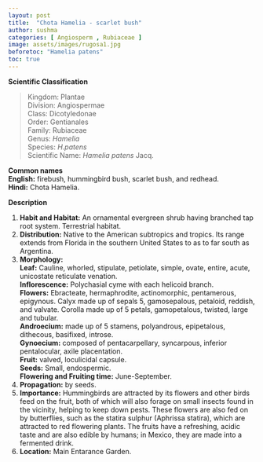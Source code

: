 ```yaml
---
layout: post
title:  "Chota Hamelia - scarlet bush"
author: sushma
categories: [ Angiosperm , Rubiaceae ]
image: assets/images/rugosa1.jpg
beforetoc: "Hamelia patens"
toc: true
---
```

  
**Scientific Classification**  
>Kingdom:			Plantae  
>Division:			Angiospermae  
>Class:				Dicotyledonae  
>Order:				Gentianales  
>Family:			Rubiaceae  
>Genus:				*Hamelia*  
>Species:			*H.patens*  
>Scientific Name:	*Hamelia patens* Jacq.  
  
**Common names**  
**English:** firebush, hummingbird bush, scarlet bush, and redhead.  
**Hindi:** Chota Hamelia.  
  
**Description**  
1. **Habit and Habitat:** An ornamental evergreen shrub having branched tap root system. Terrestrial habitat.  
2. **Distribution:** Native to the American subtropics and tropics. Its range extends from Florida in the southern United States to as to far south as Argentina.  
3. **Morphology:**  
**Leaf:** Cauline, whorled, stipulate, petiolate, simple, ovate, entire, acute, unicostate reticulate venation.  
**Inflorescence:** Polychasial cyme with each helicoid branch.  
**Flowers:** Ebracteate, hermaphrodite, actinomorphic, pentamerous, epigynous. Calyx made up of sepals 5, gamosepalous, petaloid, reddish, and valvate. Corolla made up of 5 petals, gamopetalous, twisted, large and tubular.  
**Androecium:** made up of 5 stamens, polyandrous, epipetalous, dithecous, basifixed, introse.  
**Gynoecium:** composed of pentacarpellary, syncarpous, inferior pentalocular, axile placentation.  
**Fruit:** valved, loculicidal capsule.  
**Seeds:** Small, endospermic.  
**Flowering and Fruiting time:** June-September.  
4. **Propagation:** by seeds.  
5. **Importance:** Hummingbirds are attracted by its flowers and other birds feed on the fruit, both of which will also forage on small insects found in the vicinity, helping to keep down pests. These flowers are also fed on by butterflies, such as the statira sulphur (Aphrissa statira), which are attracted to red flowering plants. The fruits have a refreshing, acidic taste and are also edible by humans; in Mexico, they are made into a fermented drink.  
6. **Location:** Main Entarance Garden.  
  

